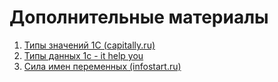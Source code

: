 # Дополнительные материалы

1. [Типы значений 1С (capitally.ru)](https://capitally.ru/1c-development/izuchenie-1s/language-1c/tipy-znachenij-1s/?ysclid=l5c1cv2326902235927)
2. [Типы данных 1с - it help you](https://ithelpyou.ru/2022/01/11/%D1%82%D0%B8%D0%BF%D1%8B-%D0%B4%D0%B0%D0%BD%D0%BD%D1%8B%D1%85-1%D1%81/?ysclid=l5fgctv5oh430450203)
3. [Сила имен переменных (infostart.ru)](https://infostart.ru/1c/articles/60705/?ysclid=l5fg5reymb653719689)
